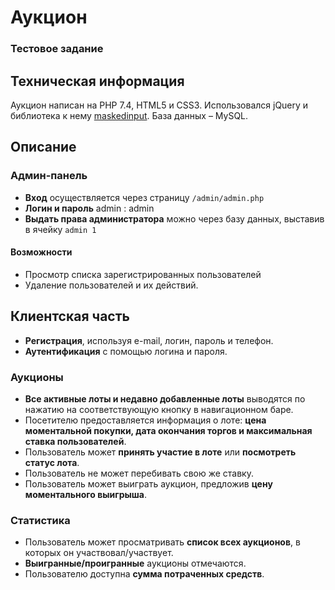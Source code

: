 <h1>Аукцион</h1>
<h3>Тестовое задание</h3>

## Техническая информация

Аукцион написан на PHP 7.4, HTML5 и CSS3. Использовался jQuery и библиотека к нему [maskedinput](https://github.com/digitalBush/jquery.maskedinput). База данных – MySQL.

## Описание

### Админ-панель

- **Вход** осуществляется через страницу `/admin/admin.php`
- **Логин и пароль** admin : admin
- **Выдать права администратора** можно через базу данных, выставив в ячейку `admin 1`

#### Возможности

- Просмотр списка зарегистрированных пользователей
- Удаление пользователей и их действий.

## Клиентская часть

- **Регистрация**, используя e-mail, логин, пароль и телефон.
- **Аутентификация** с помощью логина и пароля.

### Аукционы

- **Все активные лоты и недавно добавленные лоты** выводятся по нажатию на соответствующую кнопку в навигационном баре.
- Посетителю предоставляется информация о лоте: **цена моментальной покупки, дата окончания торгов и максимальная ставка пользователей**.
- Пользователь может **принять участие в лоте** или **посмотреть статус лота**.
- Пользователь не может перебивать свою же ставку.
- Пользователь может выиграть аукцион, предложив **цену моментального выигрыша**.

### Статистика

- Пользователь может просматривать **список всех аукционов**, в которых он участвовал/участвует.
- **Выигранные/проигранные** аукционы отмечаются.
- Пользователю доступна **сумма потраченных средств**.
